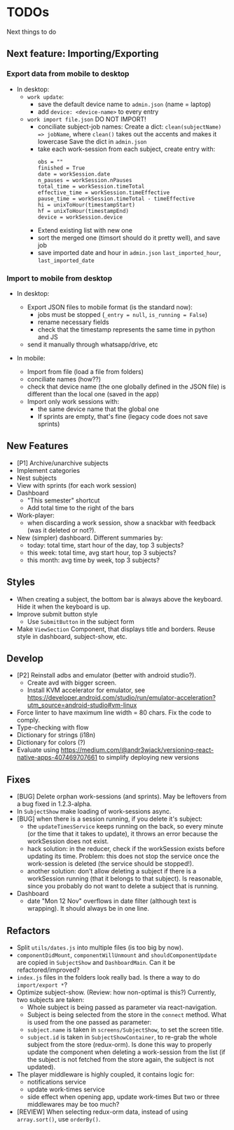 # TODOs
Next things to do

## Next feature: Importing/Exporting

### Export data from mobile to desktop
* In desktop:
  - `work update`:
    + save the default device name to `admin.json` (name = laptop)
    + add `device: <device-name>` to every entry
  - `work import file.json`
    DO NOT IMPORT!
    + conciliate subject-job names:
      Create a dict: `clean(subjectName) => jobName`,
      where `clean()` takes out the accents and makes it lowercase
      Save the dict in `admin.json`
    + take each work-session from each subject, create entry with:
      ```
      obs = ""
      finished = True
      date = workSession.date
      n_pauses = workSession.nPauses
      total_time = workSession.timeTotal
      effective_time = workSession.timeEffective
      pause_time = workSession.timeTotal - timeEffective
      hi = unixToHour(timestampStart)
      hf = unixToHour(timestampEnd)
      device = workSession.device
      ```
    + Extend existing list with new one
    + sort the merged one (timsort should do it pretty well), and save job
    + save imported date and hour in `admin.json`
      `last_imported_hour`, `last_imported_date`


### Import to mobile from desktop
* In desktop:
  - Export JSON files to mobile format (is the standard now):
    + jobs must be stopped (`_entry = null`, `is_running = False`)
    + rename necessary fields
    + check that the timestamp represents the same time in python and JS
  - send it manually through whatsapp/drive, etc

* In mobile:
  - Import from file (load a file from folders)
  - conciliate names (how??)
  - check that device name (the one globally defined in the JSON file) is
    different than the local one (saved in the app)
  - Import only work sessions with:
    + the same device name that the global one
    + If sprints are empty, that's fine (legacy code does not save sprints)



## New Features
* [P1] Archive/unarchive subjects
* Implement categories
* Nest subjects
* View with sprints (for each work session)
* Dashboard
  - "This semester" shortcut
  - Add total time to the right of the bars
* Work-player:
  - when discarding a work session, show a snackbar with feedback (was it
    deleted or not?).
* New (simpler) dashboard. Different summaries by:
  - today: total time, start hour of the day, top 3 subjects?
  - this week: total time, avg start hour, top 3 subjects?
  - this month: avg time by week, top 3 subjects?

## Styles
* When creating a subject, the bottom bar is always above the keyboard. Hide it
  when the keyboard is up.
* Improve submit button style
  - Use `SubmitButton` in the subject form
* Make `ViewSection` Component, that displays title and borders. Reuse style in
  dashboard, subject-show, etc.

## Develop
* [P2] Reinstall adbs and emulator (better with android studio?).
  - Create avd with bigger screen.
  - Install KVM accelerator for emulator, see
  https://developer.android.com/studio/run/emulator-acceleration?utm_source=android-studio#vm-linux
* Force linter to have maximum line width = 80 chars. Fix the code to comply.
* Type-checking with flow
* Dictionary for strings (i18n)
* Dictionary for colors (?)
* Evaluate using https://medium.com/@andr3wjack/versioning-react-native-apps-407469707661
  to simplify deploying new versions

## Fixes
* [BUG] Delete orphan work-sessions (and sprints). May be leftovers from a
  bug fixed in 1.2.3-alpha.
* In `SubjectShow` make loading of work-sessions async.
* [BUG] when there is a session running, if you delete it's subject:
  - the `updateTimesService` keeps running on the back, so every minute (or the
    time that it takes to update), it throws an error because the workSession
    does not exist.
  - hack solution: in the reducer, check if the workSession exists before
    updating its time. Problem: this does not stop the service once the
    work-session is deleted (the service should be stopped!).
  - another solution: don't allow deleting a subject if there is a workSession
    running (that it belongs to that subject). Is reasonable, since you
    probably do not want to delete a subject that is running.
* Dashboard
  - date "Mon 12 Nov" overflows in date filter (although text is wrapping). It
    should always be in one line.

## Refactors
* Split `utils/dates.js` into multiple files (is too big by now).
* `componentDidMount`, `componentWillUnmount` and `shouldComponentUpdate` are
  copied in `SubjectShow` and `DashboardMain`. Can it be refactored/improved?
* `index.js` files in the folders look really bad.
  Is there a way to do `import/export *`?
* Optimize subject-show. (Review: how non-optimal is this?)
  Currently, two subjects are taken:
  - Whole subject is being passed as parameter via react-navigation.
  - Subject is being selected from the store in the `connect` method.
  What is used from the one passed as parameter:
  - `subject.name` is taken in `screens/SubjectShow`, to set the screen title.
  - `subject.id` is taken in `SubjectShowContainer`, to re-grab the whole
    subject from the store (redux-orm).
    Is done this way to properly update the component when deleting a
    work-session from the list (if the subject is not fetched from the store
    again, the subject is not updated).
* The player middleware is highly coupled, it contains logic for:
  - notifications service
  - update work-times service
  - side effect when opening app, update work-times
  But two or three middlewares may be too much?
* [REVIEW] When selecting redux-orm data, instead of using `array.sort()`,
  use `orderBy()`.
